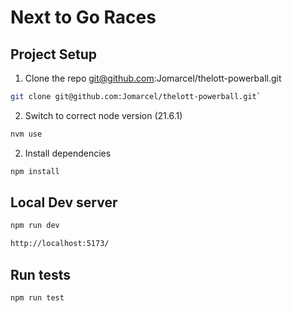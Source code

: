 # Next to Go Races

## Project Setup

1. Clone the repo git@github.com:Jomarcel/thelott-powerball.git

```sh
git clone git@github.com:Jomarcel/thelott-powerball.git`
```

2. Switch to correct node version (21.6.1)

```sh
nvm use
```

2. Install dependencies

```sh
npm install
```

## Local Dev server

```sh
npm run dev
```

```sh
http://localhost:5173/
```

## Run tests

```sh
npm run test
```
